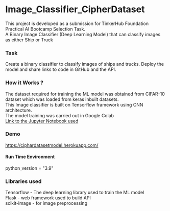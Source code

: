 # Image_Classifier_CipherDataset
This project is developed as a submission for TinkerHub Foundation Practical AI Bootcamp Selection Task. <br/>
A Binary Image Classifier (Deep Learning Model) that can classify images as either Ship or Truck

### Task
Create a binary classifier to classify images of ships and trucks. Deploy the model and share links to code in GitHub and the API.

### How it Works ?
The dataset required for training the ML model was obtained from CIFAR-10 dataset which was loaded from keras inbuilt datasets. <br/>
This Image classifier is built on Tensorflow framework using CNN architecture.<br/>
The  model training was carried out in Google Colab <br/>
[Link to the Jupyter Notebook used](/Cifar_Dataset.ipynb) <br/>

### Demo
https://ciphardatasetmodel.herokuapp.com/

#### Run Time Environment
python_version = "3.9" <br/>

### Libraries used
Tensorflow - The deep learning library used to train the ML model <br/>
Flask - web framework used to build API <br/>
scikit-image - for image preprocessing <br/>
